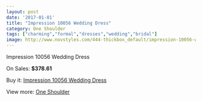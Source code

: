 ```yaml
---
layout: post
date: '2017-01-01'
title: "Impression 10056 Wedding Dress"
category: One Shoulder
tags: ["charming","formal","dresses","wedding","bridal"]
image: http://www.novstyles.com/444-thickbox_default/impression-10056-wedding-dress.jpg
---
```

Impression 10056 Wedding Dress

On Sales: **$378.61**
<a href="https://www.novstyles.com/en/one-shoulder/261-impression-10056-wedding-dress.html"><amp-img layout="responsive" width="600" height="600" src="//www.novstyles.com/444-thickbox_default/impression-10056-wedding-dress.jpg" alt="Impression 10056 Wedding Dress 0" /></a>

Buy it: [Impression 10056 Wedding Dress](https://www.novstyles.com/en/one-shoulder/261-impression-10056-wedding-dress.html "Impression 10056 Wedding Dress")

View more: [One Shoulder](https://www.novstyles.com/en/4-one-shoulder "One Shoulder")